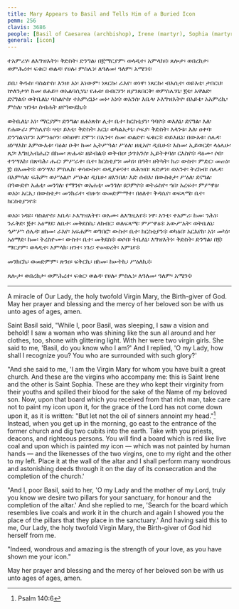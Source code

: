 ```yaml
---
title: Mary Appears to Basil and Tells Him of a Buried Icon
pemm: 256
clavis: 3686
people: [Basil of Caesarea (archbishop), Irene (martyr), Sophia (martyr)]
general: [icon]
---
```

ተአምሪሃ፡ ለእግዝእትነ፡ ቅድስት፡ ድንግል፡ በ፪ማርያም፡ ወላዲተ፡ አምላክ፨ ጸሎታ፡ ወበረከታ፡ ወምሕረተ፡ ፍቁር፡ ወልዳ፡ የሀሉ፡ ምስሌነ፡ ለዓለመ፡ ዓለም፡ አሜን፨

ይቤ፡ ቅዱስ፡ ባስልዮስ፡ እንዘ፡ አነ፡ እነውም፡ ነጸርኩ፡ ራእየ፡ ወነዋ፡ ነጸርኩ፡ ብእሲተ፡ ወይእቲ፡ ታበርህ፡ ኵለንታሃ፡ ከመ፡ ፀሐይ። ወአልባሲሃኒ፡ የሐቱ፡ በብርሃን፡ ዘያንጸበርቅ፡ ወምስሌሃኒ፡ ፪ቲ፡ አዋልድ፡ ደናግል፨ ወትቤለኒ፡ ባስልዮስ፡ ተአምረኒኑ፡ መኑ፡ አነ፨ ወአንሰ፡ እቤላ፡ ኦእግዝእትየ፡ በአይቴ፡ አአምረኪ፡ ምስለ፡ ዝንቱ፡ ስብሐት ዘየዓውደኪ፨

ወትቤለኒ፡ አነ፡ ማርያም፡ ድንግል፡ ዘሐነጽከ፡ ሊተ፡ ቤተ፡ ክርስቲያነ፡ ዓባየ፨ ወእለኒ፡ ደናግል፡ እለ፡ የሐውራ፡ ምስሌየ፨ ዛቲ፡ ይእቲ፡ ቅድስት፡ አርኒ፡ ወካልአታኒ፡ ሶፍያ፡ ቅድስት፡ እላንቱ፡ እለ፡ ዐቀባ፡ ድንግልናሆን፡ እምንዕሶን፡ ወከዐዋ፡ ደሞን፡ በእንተ፡ ስመ፡ ወልድየ፡ ፍቁር፨ ወይእዜኒ፡ በውእቱ፡ ሰሌዳ፡ ዘነሣእከ፡ እምውእቱ፡ ባዕል፡ ዑቅ፡ ከመ፡ ኢትሥዓል፡ ሥዕለ፡ ዘዚአየ፡ ዲቤሁ፨ እስመ፡ ኢይወርድ፡ ላዕሌሁ፡ ጸጋ፡ እግዚአብሔር፡ በከመ፡ ጽሑፍ፡ ዘይብል፨ ወቅብዐ፡ ኃጥአንሰ፡ ኢይትቀባዕ፡ ርእስየ፨ ዳዕሙ፡ ሶበ፡ ተንሣእከ፡ በጽባሕ፡ ሑር፡ ምሥራቀ፡ ቤተ፡ ክርስቲያን፡ መካነ፡ በዓት፡ ዘትካት፡ ክሪ፡ ውስተ፡ ምድር፡ መጠነ፡ ፪፡ በእመት፨ ወንሣእ፡ ምስሌከ፡ ቀሳውስተ፡ ወዲያቆናተ፡ ወሕዝበ፡ ጻድቃነ። ወአንተ፡ ትረክብ፡ ሰሌዳ፡ በአምሳለ፡ ፍሕም፡ ወሥዕልየ፡ ሥዑል፡ ዲቤሁ፡ ዘእንበለ፡ እደ፡ ሰብእ፡ በውስቴታ፡ ሥዕለ፡ ደናግል፡ በዓውድየ፡ አሐቲ፡ መንገለ፡ የማንየ፡ ወአሐቲ፡ መንገለ፡ ፀጋምየ፨ ወትሬስዮ፡ ኀበ፡ አረፍተ፡ ምሥዋዕ፡ ወአነ፡ አርኢ፡ በውስቴታ፡ መንክራተ፡ ብዙኅ፡ ወመድምማተ፡ በዕለተ፡ ቅዳሴየ፡ ወፍጻሜ፡ ቤተ፡ ክርስቲያንየ፨

ወአነ፡ ነዳይ፡ ባስልዮስ፡ እቤላ፡ ኦእግዝእትየ፡ ወእሙ፡ ለእግዚእየ፨ ነዋ፡ አንቲ፡ ተአምሪ፡ ከመ፡ ንሕነ፡ ንፈቅድ፡ ፪ተ፡ አዕማደ፡ ለቤተ፡ መቅደስኪ፡ ለክብር፡ ወለፍጻሜ፡ ምሥዋዕ፨ አውሥአት፡ ወትቤለኒ፡ ኅሥሥ፡ ሰሌዳ፡ ዘከመ፡ ራእየ፡ አፍሐም፡ ወግበሮ፡ ውስተ፡ ቤተ፡ ክርስቲያን፨ ወካዕበ፡ አርእየከ፡ አነ፡ መካነ፡ አዕማድ፡ ከመ፡ ትረስዮሙ፡ ውስተ፡ ቤተ፡ መቅደስ፨ ወሶበ፡ ትቤለኒ፡ እግዝእትነ፡ ቅድስት፡ ድንግል፡ በ፪፡ ማርያም፡ ወላዲተ፡ አምላክ፡ ዘንተ፡ ነገረ፡ ተሠወረት፡ እምኔየ፨

መንክርኬ፡ ወመድምም፡ ጽንዐ፡ ፍቅርኪ፡ ዘከመ፡ ከሠትኪ፡ ሥዕለኪ፨

ጸሎታ፡ ወበረከታ፡ ወምሕረተ፡ ፍቁር፡ ወልዳ፡ የሀሉ፡ ምስሌነ፡ ለዓለመ፡ ዓለም፡ አሜን፨

----

A miracle of Our Lady, the holy twofold Virgin Mary, the Birth-giver of God. May her prayer and blessing and the mercy of her beloved son be with us unto ages of ages, amen.

Saint Basil said, "While I, poor Basil, was sleeping, I saw a vision and behold! I saw a woman who was shining like the sun all around and her clothes, too, shone with glittering light. With her were two virgin girls. She said to me, 'Basil, do you know who I am?' And I replied, 'O my Lady, how shall I recognize you? You who are surrounded with such glory?'

"And she said to me, 'I am the Virgin Mary for whom you have built a great church. And these are the virgins who accompany me: this is Saint Irene and the other is Saint Sophia. These are they who kept their virginity from their youths and spilled their blood for the sake of the Name of my beloved son. Now, upon that board which you received from that rich man, take care not to paint my icon upon it, for the grace of the Lord has not come down upon it, as it is written: "But let not the oil of sinners annoint my head."[^1] Instead, when you get up in the morning, go east to the entrance of the former church and dig two cubits into the earth. Take with you priests, deacons, and righteous persons. You will find a board which is red like live coal and upon which is painted my icon — which was not painted by human hands — and the likenesses of the two virgins, one to my right and the other to my left. Place it at the wall of the altar and I shall perform many wondrous and astonishing deeds through it on the day of its consecration and the completion of the church.'

"And I, poor Basil, said to her, 'O my Lady and the mother of my Lord, truly you know we desire two pillars for your sanctuary, for honour and the completion of the altar.' And she replied to me, 'Search for the board which resembles live coals and work it in the church and again I showed you the place of the pillars that they place in the sanctuary.' And having said this to me, Our Lady, the holy twofold Virgin Mary, the Birth-giver of God hid herself from me.

"Indeed, wondrous and amazing is the strength of your love, as you have shown me your icon."

May her prayer and blessing and the mercy of her beloved son be with us unto ages of ages, amen.

[^1]: Psalm 140:6